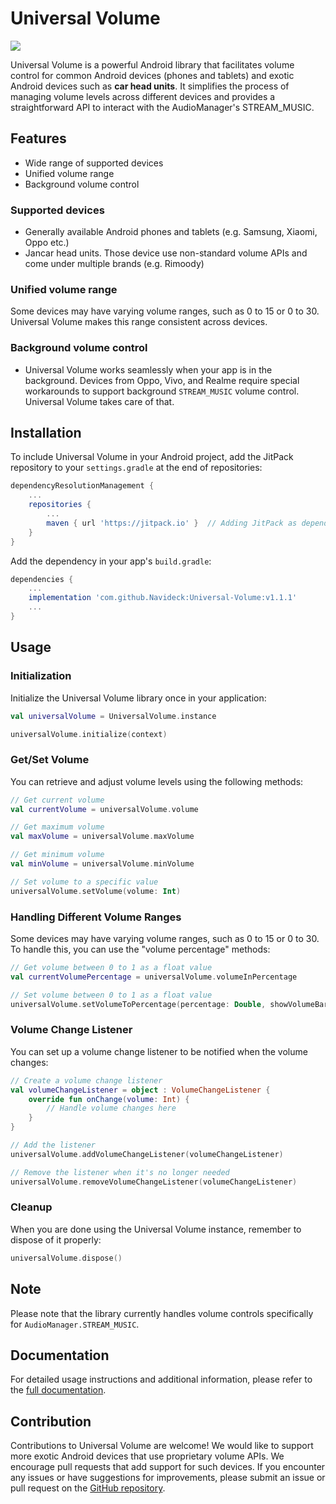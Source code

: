 # Universal Volume
[![](https://jitpack.io/v/Navideck/Universal-Volume.svg)](https://jitpack.io/#Navideck/Universal-Volume)

Universal Volume is a powerful Android library that facilitates volume control for common Android devices (phones and tablets) and exotic Android devices such as **car head units**.
It simplifies the process of managing volume levels across different devices and provides a straightforward API to interact with the AudioManager's STREAM_MUSIC.

## Features
- Wide range of supported devices
- Unified volume range
- Background volume control

### Supported devices
- Generally available Android phones and tablets (e.g. Samsung, Xiaomi, Oppo etc.)
- Jancar head units. Those device use non-standard volume APIs and come under multiple brands (e.g. Rimoody)

### Unified volume range
Some devices may have varying volume ranges, such as 0 to 15 or 0 to 30. Universal Volume makes this range consistent across devices.

### Background volume control
- Universal Volume works seamlessly when your app is in the background. Devices from Oppo, Vivo, and Realme require special workarounds to support background `STREAM_MUSIC` volume control. Universal Volume takes care of that.

## Installation

To include Universal Volume in your Android project, add the JitPack repository to your `settings.gradle` at the end of repositories:

```gradle
dependencyResolutionManagement {
    ...
    repositories {
        ...
        maven { url 'https://jitpack.io' }  // Adding JitPack as dependencies source
    }
}
```

Add the dependency in your app's `build.gradle`:
 
```gradle
dependencies {
    ...
    implementation 'com.github.Navideck:Universal-Volume:v1.1.1'
    ...
}
```

## Usage

### Initialization

Initialize the Universal Volume library once in your application:

```kotlin
val universalVolume = UniversalVolume.instance

universalVolume.initialize(context)
```

### Get/Set Volume

You can retrieve and adjust volume levels using the following methods:

```kotlin
// Get current volume
val currentVolume = universalVolume.volume

// Get maximum volume
val maxVolume = universalVolume.maxVolume

// Get minimum volume
val minVolume = universalVolume.minVolume

// Set volume to a specific value
universalVolume.setVolume(volume: Int)
```

### Handling Different Volume Ranges

Some devices may have varying volume ranges, such as 0 to 15 or 0 to 30. To handle this, you can use the "volume percentage" methods:

```kotlin
// Get volume between 0 to 1 as a float value
val currentVolumePercentage = universalVolume.volumeInPercentage

// Set volume between 0 to 1 as a float value
universalVolume.setVolumeToPercentage(percentage: Double, showVolumeBar: Boolean)
```

### Volume Change Listener

You can set up a volume change listener to be notified when the volume changes:

```kotlin
// Create a volume change listener
val volumeChangeListener = object : VolumeChangeListener {
    override fun onChange(volume: Int) {
        // Handle volume changes here
    }
}

// Add the listener
universalVolume.addVolumeChangeListener(volumeChangeListener)

// Remove the listener when it's no longer needed
universalVolume.removeVolumeChangeListener(volumeChangeListener)
```

### Cleanup

When you are done using the Universal Volume instance, remember to dispose of it properly:

```kotlin
universalVolume.dispose()
```

## Note

Please note that the library currently handles volume controls specifically for `AudioManager.STREAM_MUSIC`.

## Documentation

For detailed usage instructions and additional information, please refer to the [full documentation](https://navideck.github.io/Universal-Volume/).

## Contribution

Contributions to Universal Volume are welcome! We would like to support more exotic Android devices that use proprietary volume APIs. We encourage pull requests that add support for such devices.
If you encounter any issues or have suggestions for improvements, please submit an issue or pull request on the [GitHub repository](https://github.com/Navideck/Universal-Volume).
